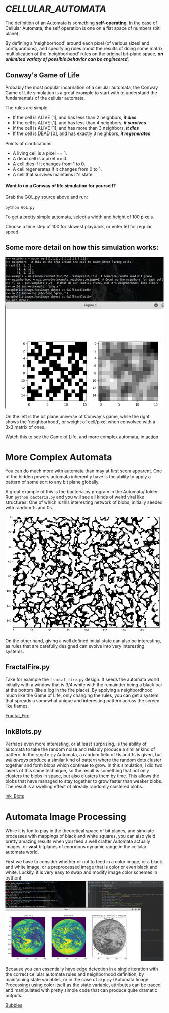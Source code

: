 # *CELLULAR_AUTOMATA* 
The definition of an Automata is something **self-operating**. 
In the case of Cellular Automata, the self operation is one on
a flat space of numbers (bit plane). 

By defining a 'neighborhood' around each pixel (of various sizes! 
and configurations), and specifying rules about the results of 
doing some matrix multiplication of the 'neighborhood' rules on 
the original bit-plane space, ***an unlimited variety of possible 
behavior can be engineered.*** 

## Conway's Game of Life 
Probably the most popular incarnation of a cellular automata, the
Conway Game of Life simulation is a great example to start with to
understand the fundamentals of the cellular automata. 

The rules are simple: 

* If the cell is ALIVE [1], and has less than 2 neighbors, ***it dies*** 
* If the cell is ALIVE [1], and has less than 4 neighbors, ***it survives***
* If the cell is ALIVE [1], and has more than 3 neighbors, ***it dies***
* If the cell is DEAD [0], and has exactly 3 neighbors, ***it regenerates***

Points of clarifications: 
* A living cell is a pixel == 1.
* A dead cell is a pixel == 0.
* A cell dies if it changes from 1 to 0. 
* A cell regenerates if it changes from 0 to 1. 
* A cell that survives maintains it's state. 

#### Want to un a Conway of life simulation for yourself?
Grab the GOL.py source above and run:
 
 `python GOL.py`
 
  To get a pretty simple automata, select a 
  width and height of 100 pixels. 
  
  Choose a time step of 100 for slowest playback,
  or enter 50 for regular speed. 
  
## Some more detail on how this simulation works:
![Example](https://raw.githubusercontent.com/TylersDurden/Sudo_Science/master/Images/CellularAutomata.png)

On the left is the bit plane universe of Conway's game, while
the right shows the 'neighborhood', or weight of cell/pixel when
convolved with a 3x3 matrix of ones. 

Watch this to see the Game of Life, and more complex automata, in [action](https://youtu.be/8Bcwa-s-jtM) 

# More Complex Automata
You can do much more with automata than may at first seem apparent. 
One of the hidden powers automata inherently have is the ability to
apply a pattern of some sort to any bit plane globally. 

A great example of this is the bacteria.py program in the Automata/ folder. 
Run `python bacteria.py` and you will see all kinds of weird viral like structures.
One of which is this interesting network of blobs, initially seeded with random 1s and
0s. 

![BLOBBY](https://raw.githubusercontent.com/TylersDurden/Sudo_Science/master/Images/bacterial1.png)

On the other hand, giving a well defined initial state can also be interesting, as rules that 
are carefully designed can evolve into very interesting systems. 

## FractalFire.py
Take for example the `fractal_fire.py` design. It seeds the automata world initially with a window
that is 3/4 white with the remainder being a black bar at the bottom (like a log in the fire place). 
By applying a neighbordhood much like the Game of Life, only changing the rules, you can get a system
that spreads a somewhat unique and interesting pattern across the screen like flames. 

[Fractal_Fire](https://raw.githubusercontent.com/TylersDurden/Sudo_Science/master/Videos/fractalFire.mp4) 

## InkBlots.py
Perhaps even more interesting, or at least surprising, is the ability of automata to take the random noise
and reliably produce a similar kind of pattern. In the `simple.py` Automata, a random field of 0s and 1s is
given, but *will always* produce a similar kind of pattern where the random dots cluster together and form blobs
which continue to grow. In this simulation, I did two layers of this same technique, so the result is something that
not only clusters the blobs in space, but also clusters them by time. This allows the blobs that have managed to stay
together to grow faster than weaker blobs. The result is a swelling effect of already randomly clustered blobs. 
 
[Ink_Blots](https://raw.githubusercontent.com/TylersDurden/Sudo_Science/master/Videos/InkBlots.mp4)

# Automata Image Processing 
While it is fun to play in the theoretical space of bit planes, and simulate processes with mappings of
black and white squares, you can also yield pretty amazing results when you feed a well crafter Automata
actually images, or **vast** bitplanes of enormous dynamic range in the cellular automata world. 

First we have to consider whether or not to feed in a color image, or a black and white image, or a preprocessed image 
that is color or even black and white. Luckily, it is very easy to swap and modify image color schemes in python!
![ImageSubtraction](https://raw.githubusercontent.com/TylersDurden/Sudo_Science/master/Images/ColorSubtract.png)  

Because you can essentially have edge detection in a single iteration with the correct cellular automata rules and 
neighborhood definition, by maintaining state variables, or in the case of `aip.py` (Automata Image Processing) using
color itself as the state variable, attributes can be traced and manipulated with pretty simple code that can produce 
quite dramatic outputs. 

[Bubbles](https://raw.githubusercontent.com/TylersDurden/Sudo_Science/master/Videos/AutomataImageProcessing.mp4)